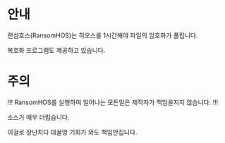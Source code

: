 # 안내
랜섬호스(RansomHOS)는 히오스를 1시간해야 파일의 암호화가 풀립니다.

복호화 프로그램도 제공하고 있습니다.

# 주의
!!!  RansomHOS를 실행하여 일어나는 모든일은 제작자가 책임을지지 않습니다.  !!!

소스가 매우 더럽습니다.

이걸로 장난치다 데꿀멍 기회가 와도 책임안집니다.
